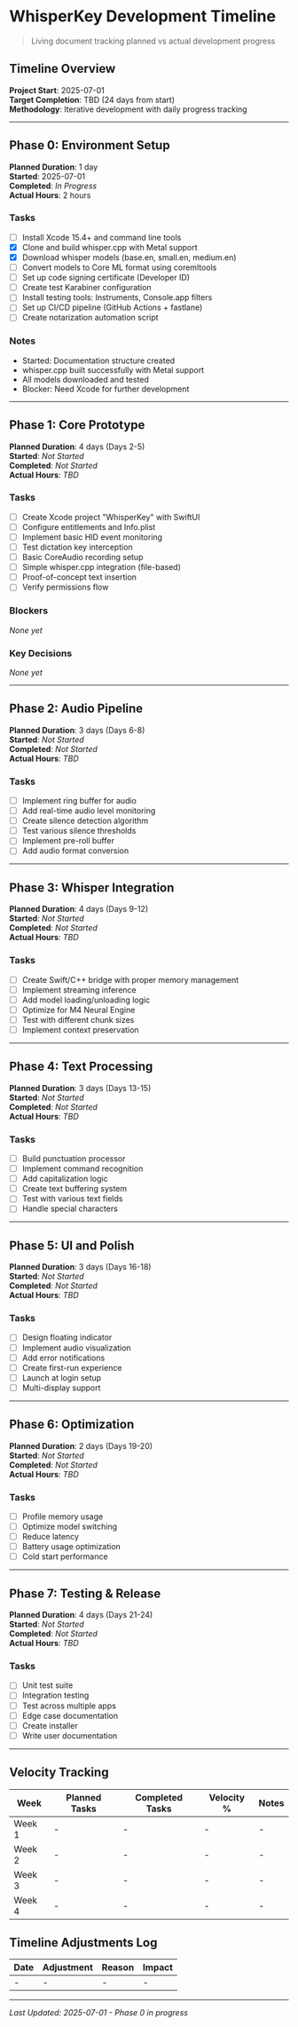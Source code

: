 # WhisperKey Development Timeline

> Living document tracking planned vs actual development progress

## Timeline Overview

**Project Start**: 2025-07-01  
**Target Completion**: TBD (24 days from start)  
**Methodology**: Iterative development with daily progress tracking

---

## Phase 0: Environment Setup

**Planned Duration**: 1 day  
**Started**: 2025-07-01  
**Completed**: _In Progress_  
**Actual Hours**: 2 hours  

### Tasks
- [ ] Install Xcode 15.4+ and command line tools
- [x] Clone and build whisper.cpp with Metal support
- [x] Download whisper models (base.en, small.en, medium.en)
- [ ] Convert models to Core ML format using coremltools
- [ ] Set up code signing certificate (Developer ID)
- [ ] Create test Karabiner configuration
- [ ] Install testing tools: Instruments, Console.app filters
- [ ] Set up CI/CD pipeline (GitHub Actions + fastlane)
- [ ] Create notarization automation script

### Notes
- Started: Documentation structure created
- whisper.cpp built successfully with Metal support
- All models downloaded and tested
- Blocker: Need Xcode for further development

---

## Phase 1: Core Prototype

**Planned Duration**: 4 days (Days 2-5)  
**Started**: _Not Started_  
**Completed**: _Not Started_  
**Actual Hours**: _TBD_  

### Tasks
- [ ] Create Xcode project "WhisperKey" with SwiftUI
- [ ] Configure entitlements and Info.plist
- [ ] Implement basic HID event monitoring
- [ ] Test dictation key interception
- [ ] Basic CoreAudio recording setup
- [ ] Simple whisper.cpp integration (file-based)
- [ ] Proof-of-concept text insertion
- [ ] Verify permissions flow

### Blockers
_None yet_

### Key Decisions
_None yet_

---

## Phase 2: Audio Pipeline

**Planned Duration**: 3 days (Days 6-8)  
**Started**: _Not Started_  
**Completed**: _Not Started_  
**Actual Hours**: _TBD_  

### Tasks
- [ ] Implement ring buffer for audio
- [ ] Add real-time audio level monitoring
- [ ] Create silence detection algorithm
- [ ] Test various silence thresholds
- [ ] Implement pre-roll buffer
- [ ] Add audio format conversion

---

## Phase 3: Whisper Integration

**Planned Duration**: 4 days (Days 9-12)  
**Started**: _Not Started_  
**Completed**: _Not Started_  
**Actual Hours**: _TBD_  

### Tasks
- [ ] Create Swift/C++ bridge with proper memory management
- [ ] Implement streaming inference
- [ ] Add model loading/unloading logic
- [ ] Optimize for M4 Neural Engine
- [ ] Test with different chunk sizes
- [ ] Implement context preservation

---

## Phase 4: Text Processing

**Planned Duration**: 3 days (Days 13-15)  
**Started**: _Not Started_  
**Completed**: _Not Started_  
**Actual Hours**: _TBD_  

### Tasks
- [ ] Build punctuation processor
- [ ] Implement command recognition
- [ ] Add capitalization logic
- [ ] Create text buffering system
- [ ] Test with various text fields
- [ ] Handle special characters

---

## Phase 5: UI and Polish

**Planned Duration**: 3 days (Days 16-18)  
**Started**: _Not Started_  
**Completed**: _Not Started_  
**Actual Hours**: _TBD_  

### Tasks
- [ ] Design floating indicator
- [ ] Implement audio visualization
- [ ] Add error notifications
- [ ] Create first-run experience
- [ ] Launch at login setup
- [ ] Multi-display support

---

## Phase 6: Optimization

**Planned Duration**: 2 days (Days 19-20)  
**Started**: _Not Started_  
**Completed**: _Not Started_  
**Actual Hours**: _TBD_  

### Tasks
- [ ] Profile memory usage
- [ ] Optimize model switching
- [ ] Reduce latency
- [ ] Battery usage optimization
- [ ] Cold start performance

---

## Phase 7: Testing & Release

**Planned Duration**: 4 days (Days 21-24)  
**Started**: _Not Started_  
**Completed**: _Not Started_  
**Actual Hours**: _TBD_  

### Tasks
- [ ] Unit test suite
- [ ] Integration testing
- [ ] Test across multiple apps
- [ ] Edge case documentation
- [ ] Create installer
- [ ] Write user documentation

---

## Velocity Tracking

| Week | Planned Tasks | Completed Tasks | Velocity % | Notes |
|------|--------------|-----------------|------------|-------|
| Week 1 | - | - | - | - |
| Week 2 | - | - | - | - |
| Week 3 | - | - | - | - |
| Week 4 | - | - | - | - |

## Timeline Adjustments Log

| Date | Adjustment | Reason | Impact |
|------|-----------|--------|--------|
| - | - | - | - |

---
*Last Updated: 2025-07-01 - Phase 0 in progress*